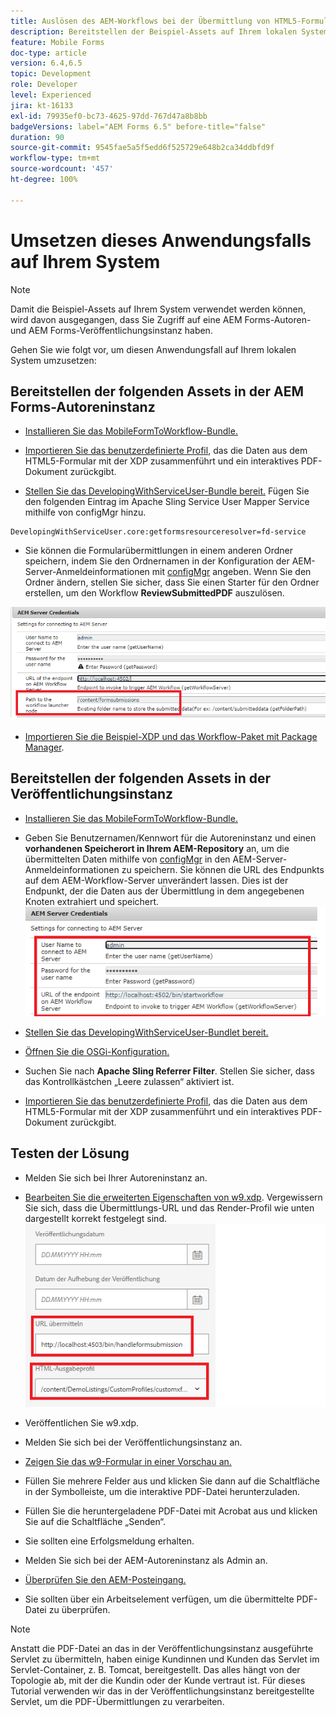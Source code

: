 ```yaml
---
title: Auslösen des AEM-Workflows bei der Übermittlung von HTML5-Formularen – Umsetzen des Anwendungsfalls
description: Bereitstellen der Beispiel-Assets auf Ihrem lokalen System
feature: Mobile Forms
doc-type: article
version: 6.4,6.5
topic: Development
role: Developer
level: Experienced
jira: kt-16133
exl-id: 79935ef0-bc73-4625-97dd-767d47a8b8bb
badgeVersions: label="AEM Forms 6.5" before-title="false"
duration: 90
source-git-commit: 9545fae5a5f5edd6f525729e648b2ca34ddbfd9f
workflow-type: tm+mt
source-wordcount: '457'
ht-degree: 100%

---
```


# Umsetzen dieses Anwendungsfalls auf Ihrem System

>[!NOTE]
>
>Damit die Beispiel-Assets auf Ihrem System verwendet werden können, wird davon ausgegangen, dass Sie Zugriff auf eine AEM Forms-Autoren- und AEM Forms-Veröffentlichungsinstanz haben.

Gehen Sie wie folgt vor, um diesen Anwendungsfall auf Ihrem lokalen System umzusetzen:

## Bereitstellen der folgenden Assets in der AEM Forms-Autoreninstanz

* [Installieren Sie das MobileFormToWorkflow-Bundle.](assets/MobileFormToWorkflow.core-1.0.0-SNAPSHOT.jar)

* [Importieren Sie das benutzerdefinierte Profil](assets/customprofile.zip), das die Daten aus dem HTML5-Formular mit der XDP zusammenführt und ein interaktives PDF-Dokument zurückgibt.

* [Stellen Sie das DevelopingWithServiceUser-Bundle bereit.](https://experienceleague.adobe.com/docs/experience-manager-learn/assets/developingwithserviceuser.zip?lang=de)
Fügen Sie den folgenden Eintrag im Apache Sling Service User Mapper Service mithilfe von configMgr hinzu.

```
DevelopingWithServiceUser.core:getformsresourceresolver=fd-service
```

* Sie können die Formularübermittlungen in einem anderen Ordner speichern, indem Sie den Ordnernamen in der Konfiguration der AEM-Server-Anmeldeinformationen mit [configMgr](http://localhost:4502/system/console/configMg) angeben. Wenn Sie den Ordner ändern, stellen Sie sicher, dass Sie einen Starter für den Ordner erstellen, um den Workflow **ReviewSubmittedPDF** auszulösen.

![config-author](assets/author-config.png)
* [Importieren Sie die Beispiel-XDP und das Workflow-Paket mit Package Manager](assets/xdp-form-and-workflow.zip).


## Bereitstellen der folgenden Assets in der Veröffentlichungsinstanz

* [Installieren Sie das MobileFormToWorkflow-Bundle.](assets/MobileFormToWorkflow.core-1.0.0-SNAPSHOT.jar)

* Geben Sie Benutzernamen/Kennwort für die Autoreninstanz und einen **vorhandenen Speicherort in Ihrem AEM-Repository** an, um die übermittelten Daten mithilfe von [configMgr](http://localhost:4503/system/console/configMgr) in den AEM-Server-Anmeldeinformationen zu speichern. Sie können die URL des Endpunkts auf dem AEM-Workflow-Server unverändert lassen. Dies ist der Endpunkt, der die Daten aus der Übermittlung in dem angegebenen Knoten extrahiert und speichert.
  ![publish-config](assets/publish-config.png)

* [Stellen Sie das DevelopingWithServiceUser-Bundlet bereit.](https://experienceleague.adobe.com/docs/experience-manager-learn/assets/developingwithserviceuser.zip?lang=de)
* [Öffnen Sie die OSGi-Konfiguration.](http://localhost:4503/system/console/configMgr)
* Suchen Sie nach **Apache Sling Referrer Filter**. Stellen Sie sicher, dass das Kontrollkästchen „Leere zulassen“ aktiviert ist.
* [Importieren Sie das benutzerdefinierte Profil](assets/customprofile.zip), das die Daten aus dem HTML5-Formular mit der XDP zusammenführt und ein interaktives PDF-Dokument zurückgibt.


## Testen der Lösung

* Melden Sie sich bei Ihrer Autoreninstanz an. 
* [Bearbeiten Sie die erweiterten Eigenschaften von w9.xdp](http://localhost:4502/libs/fd/fm/gui/content/forms/formmetadataeditor.html/content/dam/formsanddocuments/w9.xdp). Vergewissern Sie sich, dass die Übermittlungs-URL und das Render-Profil wie unten dargestellt korrekt festgelegt sind.
  ![xdp-advanced-properties](assets/mobile-form-properties.png)

* Veröffentlichen Sie w9.xdp.
* Melden Sie sich bei der Veröffentlichungsinstanz an.
* [Zeigen Sie das w9-Formular in einer Vorschau an.](http://localhost:4503/content/dam/formsanddocuments/w9.xdp/jcr:content)
* Füllen Sie mehrere Felder aus und klicken Sie dann auf die Schaltfläche in der Symbolleiste, um die interaktive PDF-Datei herunterzuladen.
* Füllen Sie die heruntergeladene PDF-Datei mit Acrobat aus und klicken Sie auf die Schaltfläche „Senden“.
* Sie sollten eine Erfolgsmeldung erhalten.
* Melden Sie sich bei der AEM-Autoreninstanz als Admin an.
* [Überprüfen Sie den AEM-Posteingang.](http://localhost:4502/aem/inbox)
* Sie sollten über ein Arbeitselement verfügen, um die übermittelte PDF-Datei zu überprüfen.

>[!NOTE]
>
>Anstatt die PDF-Datei an das in der Veröffentlichungsinstanz ausgeführte Servlet zu übermitteln, haben einige Kundinnen und Kunden das Servlet im Servlet-Container, z. B. Tomcat, bereitgestellt. Das alles hängt von der Topologie ab, mit der die Kundin oder der Kunde vertraut ist. Für dieses Tutorial verwenden wir das in der Veröffentlichungsinstanz bereitgestellte Servlet, um die PDF-Übermittlungen zu verarbeiten.
